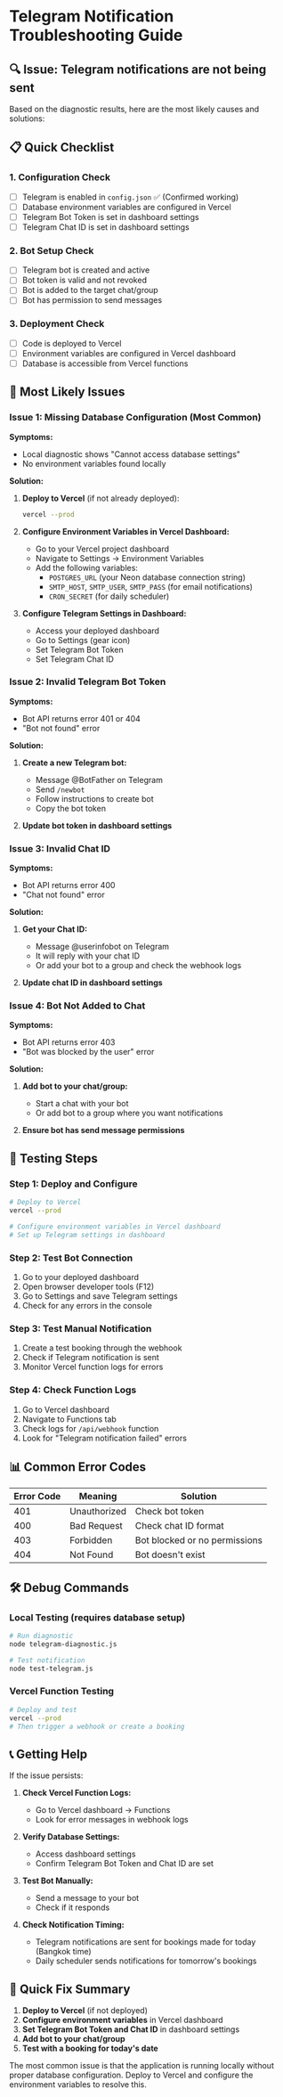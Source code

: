 # Telegram Notification Troubleshooting Guide

## 🔍 Issue: Telegram notifications are not being sent

Based on the diagnostic results, here are the most likely causes and solutions:

## 📋 Quick Checklist

### 1. Configuration Check
- [ ] Telegram is enabled in `config.json` ✅ (Confirmed working)
- [ ] Database environment variables are configured in Vercel
- [ ] Telegram Bot Token is set in dashboard settings
- [ ] Telegram Chat ID is set in dashboard settings

### 2. Bot Setup Check
- [ ] Telegram bot is created and active
- [ ] Bot token is valid and not revoked
- [ ] Bot is added to the target chat/group
- [ ] Bot has permission to send messages

### 3. Deployment Check
- [ ] Code is deployed to Vercel
- [ ] Environment variables are configured in Vercel dashboard
- [ ] Database is accessible from Vercel functions

## 🚨 Most Likely Issues

### Issue 1: Missing Database Configuration (Most Common)
**Symptoms:** 
- Local diagnostic shows "Cannot access database settings"
- No environment variables found locally

**Solution:**
1. **Deploy to Vercel** (if not already deployed):
   ```bash
   vercel --prod
   ```

2. **Configure Environment Variables in Vercel Dashboard:**
   - Go to your Vercel project dashboard
   - Navigate to Settings → Environment Variables
   - Add the following variables:
     - `POSTGRES_URL` (your Neon database connection string)
     - `SMTP_HOST`, `SMTP_USER`, `SMTP_PASS` (for email notifications)
     - `CRON_SECRET` (for daily scheduler)

3. **Configure Telegram Settings in Dashboard:**
   - Access your deployed dashboard
   - Go to Settings (gear icon)
   - Set Telegram Bot Token
   - Set Telegram Chat ID

### Issue 2: Invalid Telegram Bot Token
**Symptoms:**
- Bot API returns error 401 or 404
- "Bot not found" error

**Solution:**
1. **Create a new Telegram bot:**
   - Message @BotFather on Telegram
   - Send `/newbot`
   - Follow instructions to create bot
   - Copy the bot token

2. **Update bot token in dashboard settings**

### Issue 3: Invalid Chat ID
**Symptoms:**
- Bot API returns error 400
- "Chat not found" error

**Solution:**
1. **Get your Chat ID:**
   - Message @userinfobot on Telegram
   - It will reply with your chat ID
   - Or add your bot to a group and check the webhook logs

2. **Update chat ID in dashboard settings**

### Issue 4: Bot Not Added to Chat
**Symptoms:**
- Bot API returns error 403
- "Bot was blocked by the user" error

**Solution:**
1. **Add bot to your chat/group:**
   - Start a chat with your bot
   - Or add bot to a group where you want notifications

2. **Ensure bot has send message permissions**

## 🔧 Testing Steps

### Step 1: Deploy and Configure
```bash
# Deploy to Vercel
vercel --prod

# Configure environment variables in Vercel dashboard
# Set up Telegram settings in dashboard
```

### Step 2: Test Bot Connection
1. Go to your deployed dashboard
2. Open browser developer tools (F12)
3. Go to Settings and save Telegram settings
4. Check for any errors in the console

### Step 3: Test Manual Notification
1. Create a test booking through the webhook
2. Check if Telegram notification is sent
3. Monitor Vercel function logs for errors

### Step 4: Check Function Logs
1. Go to Vercel dashboard
2. Navigate to Functions tab
3. Check logs for `/api/webhook` function
4. Look for "Telegram notification failed" errors

## 📊 Common Error Codes

| Error Code | Meaning | Solution |
|------------|---------|----------|
| 401 | Unauthorized | Check bot token |
| 400 | Bad Request | Check chat ID format |
| 403 | Forbidden | Bot blocked or no permissions |
| 404 | Not Found | Bot doesn't exist |

## 🛠️ Debug Commands

### Local Testing (requires database setup)
```bash
# Run diagnostic
node telegram-diagnostic.js

# Test notification
node test-telegram.js
```

### Vercel Function Testing
```bash
# Deploy and test
vercel --prod
# Then trigger a webhook or create a booking
```

## 📞 Getting Help

If the issue persists:

1. **Check Vercel Function Logs:**
   - Go to Vercel dashboard → Functions
   - Look for error messages in webhook logs

2. **Verify Database Settings:**
   - Access dashboard settings
   - Confirm Telegram Bot Token and Chat ID are set

3. **Test Bot Manually:**
   - Send a message to your bot
   - Check if it responds

4. **Check Notification Timing:**
   - Telegram notifications are sent for bookings made for today (Bangkok time)
   - Daily scheduler sends notifications for tomorrow's bookings

## 🎯 Quick Fix Summary

1. **Deploy to Vercel** (if not deployed)
2. **Configure environment variables** in Vercel dashboard
3. **Set Telegram Bot Token and Chat ID** in dashboard settings
4. **Add bot to your chat/group**
5. **Test with a booking for today's date**

The most common issue is that the application is running locally without proper database configuration. Deploy to Vercel and configure the environment variables to resolve this. 